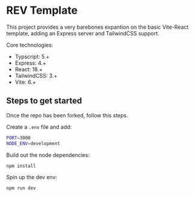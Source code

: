 # REV Template

This project provides a very barebones expantion on the basic Vite-React template, adding an Express server and TailwindCSS support.

Core technologies:
  * Typscript: 5.+
  * Express: 4.+
  * React: 18.+
  * TailwindCSS: 3.+
  * Vite: 6.+

## Steps to get started

Once the repo has been forked, follow this steps.

Create a `.env` file and add:

```bash
PORT=3000
NODE_ENV=development
```

Build out the node dependencies:
```bash
npm install
```

Spin up the dev env:

```bash
npm run dev
```
